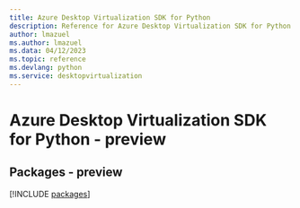 ```yaml
---
title: Azure Desktop Virtualization SDK for Python
description: Reference for Azure Desktop Virtualization SDK for Python
author: lmazuel
ms.author: lmazuel
ms.data: 04/12/2023
ms.topic: reference
ms.devlang: python
ms.service: desktopvirtualization
---
```

# Azure Desktop Virtualization SDK for Python - preview
## Packages - preview
[!INCLUDE [packages](desktop-virtualization-index.md)]